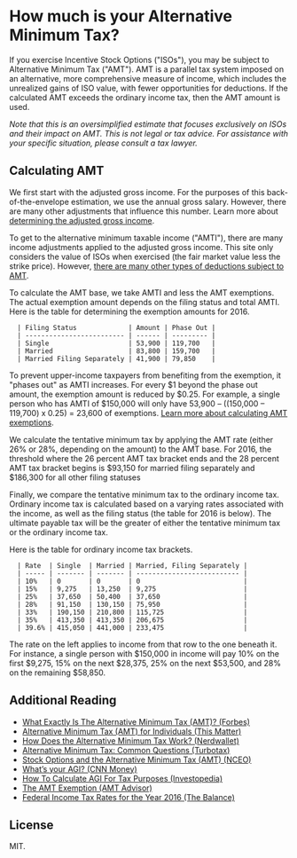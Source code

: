 
# How much is your Alternative Minimum Tax?

If you exercise Incentive Stock Options ("ISOs"), you may be subject to Alternative Minimum Tax ("AMT"). AMT is a parallel tax system imposed on an alternative, more comprehensive measure of income, which includes the unrealized gains of ISO value, with fewer opportunities for deductions. If the calculated AMT exceeds the ordinary income tax, then the AMT amount is used.

*Note that this is an oversimplified estimate that focuses exclusively on ISOs and their impact on AMT. This is not legal or tax advice. For assistance with your specific situation, please consult a tax lawyer.*

## Calculating AMT

We first start with the adjusted gross income. For the purposes of this back-of-the-envelope estimation, we use the annual gross salary. However, there are many other adjustments that influence this number. Learn more about [determining the adjusted gross income](http://www.investopedia.com/financial-edge/0312/how-to-calculate-agi-for-tax-purposes.aspx).

To get to the alternative minimum taxable income ("AMTI"), there are many income adjustments applied to the adjusted gross income. This site only considers the value of ISOs when exercised (the fair market value less the strike price). However, [there are many other types of deductions subject to AMT](https://turbotax.intuit.com/tax-tools/tax-tips/IRS-Tax-Return/Alternative-Minimum-Tax--Common-Questions/INF12072.html).

To calculate the AMT base, we take AMTI and less the AMT exemptions. The actual exemption amount depends on the filing status and total AMTI. Here is the table for determining the exemption amounts for 2016.

```
  | Filing Status             | Amount | Phase Out |
  | ------------------------- | ------ | --------- |
  | Single                    | 53,900 | 119,700   |
  | Married                   | 83,800 | 159,700   |
  | Married Filing Separately | 41,900 | 79,850    |
```

To prevent upper-income taxpayers from benefiting from the exemption, it "phases out" as AMTI increases. For every $1 beyond the phase out amount, the exemption amount is reduced by $0.25. For example, a single person who has AMTI of $150,000 will only have 53,900 – ((150,000 – 119,700) x 0.25) = 23,600 of exemptions. [Learn more about calculating AMT exemptions](http://amtadvisor.com/AMT_Exemption.html).

We calculate the tentative minimum tax by applying the AMT rate (either 26% or 28%, depending on the amount) to the AMT base. For 2016, the threshold where the 26 percent AMT tax bracket ends and the 28 percent AMT tax bracket begins is $93,150 for married filing separately and $186,300 for all other filing statuses

Finally, we compare the tentative minimum tax to the ordinary income tax. Ordinary income tax is calculated based on a varying rates associated with the income, as well as the filing status (the table for 2016 is below). The ultimate payable tax will be the greater of either the tentative minimum tax or the ordinary income tax.

Here is the table for ordinary income tax brackets.

```
  | Rate  | Single  | Married | Married, Filing Separately |
  | ----- | ------- | ------- | -------------------------- |
  | 10%   | 0       | 0       | 0                          |
  | 15%   | 9,275   | 13,250  | 9,275                      |
  | 25%   | 37,650  | 50,400  | 37,650                     |
  | 28%   | 91,150  | 130,150 | 75,950                     |
  | 33%   | 190,150 | 210,800 | 115,725                    |
  | 35%   | 413,350 | 413,350 | 206,675                    |
  | 39.6% | 415,050 | 441,000 | 233,475                    |
```

The rate on the left applies to income from that row to the one beneath it. For instance, a single person with $150,000 in income will pay 10% on the first $9,275, 15% on the next $28,375, 25% on the next $53,500, and 28% on the remaining $58,850.

## Additional Reading

- [What Exactly Is The Alternative Minimum Tax (AMT)? (Forbes)](https://www.forbes.com/sites/kellyphillipserb/2017/03/15/what-exactly-is-the-alternative-minimum-tax-amt/#796f48993dc9)
- [Alternative Minimum Tax (AMT) for Individuals (This Matter)](http://thismatter.com/money/tax/alternative-minimum-tax.htm)
- [How Does the Alternative Minimum Tax Work? (Nerdwallet)](https://www.nerdwallet.com/blog/taxes/alternative-minimum-tax-amt/)
- [Alternative Minimum Tax: Common Questions (Turbotax)](https://turbotax.intuit.com/tax-tools/tax-tips/IRS-Tax-Return/Alternative-Minimum-Tax--Common-Questions/INF12072.html)
- [Stock Options and the Alternative Minimum Tax (AMT) (NCEO)](https://www.nceo.org/articles/stock-options-alternative-minimum-tax-amt)
- [What’s your AGI? (CNN Money)](http://money.cnn.com/tmp/networth2.html)
- [How To Calculate AGI For Tax Purposes (Investopedia)](http://www.investopedia.com/financial-edge/0312/how-to-calculate-agi-for-tax-purposes.aspx)
- [The AMT Exemption (AMT Advisor)](http://amtadvisor.com/AMT_Exemption.html)
- [Federal Income Tax Rates for the Year 2016 (The Balance)](https://www.thebalance.com/federal-income-tax-rates-for-the-year-2016-3193200)

## License

MIT.

